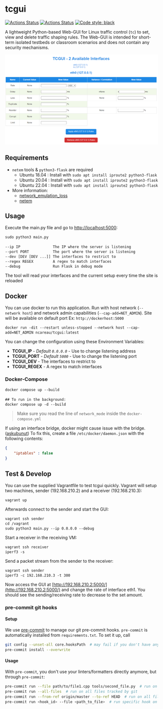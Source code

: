 # tcgui

[![Actions Status](https://github.com/tum-lkn/tcgui/workflows/CI/badge.svg)](https://github.com/tum-lkn/tcgui)
[![Actions Status](https://github.com/tum-lkn/tcgui/workflows/CodeQL/badge.svg)](https://github.com/tum-lkn/tcgui)
[![Code style: black](https://img.shields.io/badge/code%20style-black-000000.svg)](https://github.com/psf/black)

A lightweight Python-based Web-GUI for Linux traffic control (`tc`) to set, view and delete traffic shaping rules. The Web-GUI is intended for short-term isolated testbeds or classroom scenarios and does not contain any security mechanisms.

![tcgui screenshot](tcgui-new.png)

## Requirements

- `netem` tools & `python3-flask` are required
  - Ubuntu 18.04 : Install with `sudo apt install iproute2 python3-flask`
  - Ubuntu 20.04 : Install with `sudo apt install iproute2 python3-flask`
  - Ubuntu 22.04 : Install with `sudo apt install iproute2 python3-flask`
- More information:
  - [network_emulation_loss](https://calomel.org/network_loss_emulation.html)
  - [netem](https://wiki.linuxfoundation.org/networking/netem)

## Usage

Execute the main.py file and go to [http://localhost:5000](http://localhost:5000):

```shell
sudo python3 main.py

--ip IP               The IP where the server is listening
--port PORT           The port where the server is listening
--dev [DEV [DEV ...]] The interfaces to restrict to
--regex REGEX         A regex to match interfaces
--debug               Run Flask in debug mode
```

The tool will read your interfaces and the current setup every time the site is reloaded

## Docker

You can use docker to run this application. Run with host network (`--network host`) and network admin capabilities (`--cap-add=NET_ADMIN`). Site will be available on default port Ex: `http://dockerhost:5000`

```shell
docker run -dit --restart unless-stopped --network host --cap-add=NET_ADMIN ncareau/tcgui:latest
```

You can change the configuration using these Environment Variables:

- **TCGUI_IP** - *Default `0.0.0.0`* - Use to change listening address
- **TCGUI_PORT** - *Default `5000`* - Use to change the listening port
- **TCGUI_DEV** - The interfaces to restrict to
- **TCGUI_REGEX** - A regex to match interfaces

### Docker-Compose

```shell
docker compose up --build

## To run in the background:
docker compose up -d --build
```

> Make sure you read the line of `network_mode` inside the `docker-compose.yml`

If using an interface bridge, docker might cause issue with the bridge. ([askubunut](https://askubuntu.com/questions/1073501/docker-breaks-network-bridging-to-virtual-machines))
To fix this, create a file `/etc/docker/daemon.json` with the following contents:

```json
{
    "iptables" : false
}
```

## Test & Develop

You can use the supplied Vagrantfile to test tcgui quickly. Vagrant will setup two machines, sender (192.168.210.2) and a receiver (192.168.210.3):

```shell
vagrant up
```

Afterwards connect to the sender and start the GUI:

```shell
vagrant ssh sender
cd /vagrant
sudo python3 main.py --ip 0.0.0.0 --debug
```

Start a receiver in the receiving VM:

```shell
vagrant ssh receiver
iperf3 -s
```

Send a packet stream from the sender to the receiver:

```shell
vagrant ssh sender
iperf3 -c 192.168.210.3 -t 300
```

Now access the GUI at [http://192.168.210.2:5000/](http://192.168.210.2:5000/) and change the rate of interface eth1. You should see the sending/receiving rate to decrease to the set amount.

### pre-commit git hooks

#### Setup

We use [pre-commit](https://pre-commit.com/) to manage our git pre-commit hooks.
`pre-commit` is automatically installed from `requirements.txt`.
To set it up, call

```sh
git config --unset-all core.hooksPath  # may fail if you don't have any hooks set, but that's ok
pre-commit install --overwrite
```

#### Usage

With `pre-commit`, you don't use your linters/formatters directly anymore, but through `pre-commit`:

```sh
pre-commit run --file path/to/file1.cpp tools/second_file.py  # run on specific file(s)
pre-commit run --all-files  # run on all files tracked by git
pre-commit run --from-ref origin/master --to-ref HEAD  # run on all files changed on current branch, compared to master
pre-commit run <hook_id> --file <path_to_file>  # run specific hook on specific file
```
